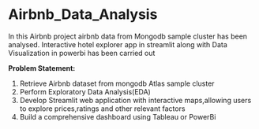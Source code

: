 # Airbnb_Data_Analysis
In this Airbnb project airbnb data from Mongodb sample cluster  has been analysed. Interactive hotel explorer app in streamlit along with Data Visualization in powerbi has been carried out

**Problem Statement:**
1. Retrieve Airbnb dataset from mongodb Atlas sample cluster
2. Perform Exploratory Data Analysis(EDA)
3. Develop Streamlit web application with interactive maps,allowing users to explore prices,ratings and other relevant factors
4. Build a comprehensive dashboard using Tableau or PowerBi
